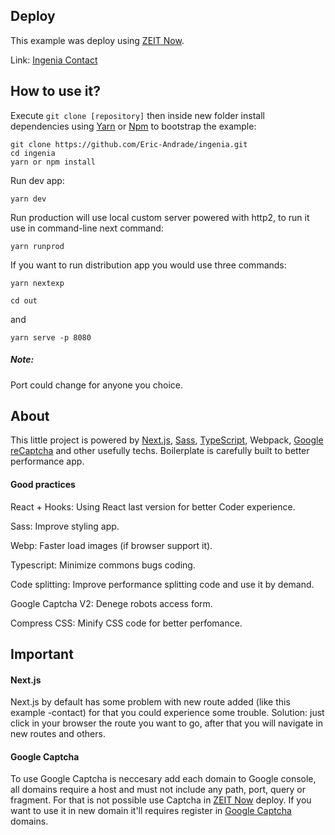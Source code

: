 ## Deploy

This example was deploy using [ZEIT Now](https://zeit.co/now).

Link: [Ingenia Contact](https://ingenia.now.sh/contact)

## How to use it?
Execute `git clone [repository]` then inside new folder install dependencies using [Yarn](https://yarnpkg.com/lang/en/docs/cli/create/) or [Npm](https://nodejs.org/en/) to bootstrap the example:

```
git clone https://github.com/Eric-Andrade/ingenia.git
cd ingenia
yarn or npm install
```

Run dev app:
```
yarn dev
```

Run production will use local custom server powered with http2, to run it use in command-line next command:
```
yarn runprod
```

If you want to run distribution app you would use three commands:

```
yarn nextexp
```
```
cd out
```
and
```
yarn serve -p 8080
```

##### Note: 
Port could change for anyone you choice.

## About 
This little project is powered by [Next.js](https://nextjs.org/), [Sass](https://sass-lang.com/), [TypeScript](https://www.typescriptlang.org/), Webpack, [Google reCaptcha](https://www.google.com/recaptcha) and other usefully techs.
Boilerplate is carefully built to better performance app.

#### Good practices
React + Hooks: Using React last version for better Coder experience.

Sass: Improve styling app.

Webp: Faster load images (if browser support it).

Typescript: Minimize commons bugs coding.

Code splitting: Improve performance splitting code and use it by demand.

Google Captcha V2: Denege robots access form.

Compress CSS: Minify CSS code for better perfomance.

## Important

#### Next.js
Next.js by default has some problem with new route added (like this example -contact) for that you could experience some trouble. Solution: just click in your browser the route you want to go, after that you will navigate in new routes and others.

#### Google Captcha
To use Google Captcha is neccesary add each domain to Google console, all domains require a host and must not include any path, port, query or fragment. For that is not possible use Captcha in [ZEIT Now](https://zeit.co/now) deploy. If you want to use it in new domain it'll requires register in [Google Captcha](https://www.google.com/recaptcha) domains.